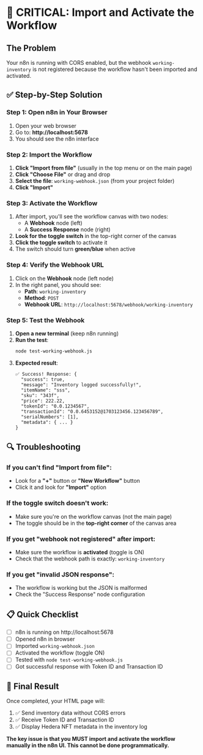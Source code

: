 # 🚨 CRITICAL: Import and Activate the Workflow

## The Problem
Your n8n is running with CORS enabled, but the webhook `working-inventory` is not registered because the workflow hasn't been imported and activated.

## ✅ Step-by-Step Solution

### Step 1: Open n8n in Your Browser
1. Open your web browser
2. Go to: **http://localhost:5678**
3. You should see the n8n interface

### Step 2: Import the Workflow
1. **Click "Import from file"** (usually in the top menu or on the main page)
2. **Click "Choose File"** or drag and drop
3. **Select the file**: `working-webhook.json` (from your project folder)
4. **Click "Import"**

### Step 3: Activate the Workflow
1. After import, you'll see the workflow canvas with two nodes:
   - A **Webhook** node (left)
   - A **Success Response** node (right)
2. **Look for the toggle switch** in the top-right corner of the canvas
3. **Click the toggle switch** to activate it
4. The switch should turn **green/blue** when active

### Step 4: Verify the Webhook URL
1. Click on the **Webhook** node (left node)
2. In the right panel, you should see:
   - **Path**: `working-inventory`
   - **Method**: `POST`
   - **Webhook URL**: `http://localhost:5678/webhook/working-inventory`

### Step 5: Test the Webhook
1. **Open a new terminal** (keep n8n running)
2. **Run the test**:
   ```bash
   node test-working-webhook.js
   ```
3. **Expected result**:
   ```
   ✅ Success! Response: {
     "success": true,
     "message": "Inventory logged successfully!",
     "itemName": "sss",
     "sku": "343f",
     "price": 222.22,
     "tokenId": "0.0.1234567",
     "transactionId": "0.0.6453152@1703123456.123456789",
     "serialNumbers": [1],
     "metadata": { ... }
   }
   ```

## 🔍 Troubleshooting

### If you can't find "Import from file":
- Look for a **"+"** button or **"New Workflow"** button
- Click it and look for **"Import"** option

### If the toggle switch doesn't work:
- Make sure you're on the workflow canvas (not the main page)
- The toggle should be in the **top-right corner** of the canvas area

### If you get "webhook not registered" after import:
- Make sure the workflow is **activated** (toggle is ON)
- Check that the webhook path is exactly: `working-inventory`

### If you get "invalid JSON response":
- The workflow is working but the JSON is malformed
- Check the "Success Response" node configuration

## 📋 Quick Checklist

- [ ] n8n is running on http://localhost:5678
- [ ] Opened n8n in browser
- [ ] Imported `working-webhook.json`
- [ ] Activated the workflow (toggle ON)
- [ ] Tested with `node test-working-webhook.js`
- [ ] Got successful response with Token ID and Transaction ID

## 🎯 Final Result

Once completed, your HTML page will:
1. ✅ Send inventory data without CORS errors
2. ✅ Receive Token ID and Transaction ID
3. ✅ Display Hedera NFT metadata in the inventory log

**The key issue is that you MUST import and activate the workflow manually in the n8n UI. This cannot be done programmatically.** 